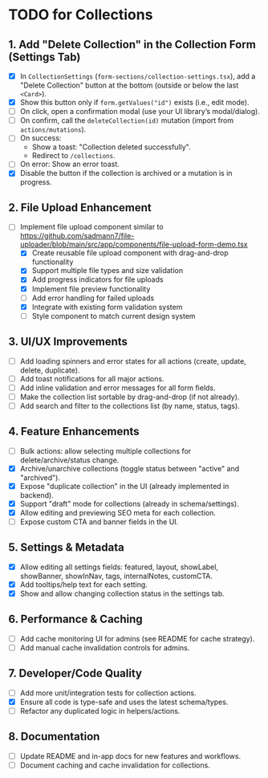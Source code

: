 # TODO for Collections

## 1. Add "Delete Collection" in the Collection Form (Settings Tab)

- [x] In `CollectionSettings` (`form-sections/collection-settings.tsx`), add a "Delete Collection" button at the bottom (outside or below the last `<Card>`).
- [x] Show this button only if `form.getValues("id")` exists (i.e., edit mode).
- [ ] On click, open a confirmation modal (use your UI library’s modal/dialog).
- [ ] On confirm, call the `deleteCollection(id)` mutation (import from `actions/mutations`).
- [ ] On success:
  - Show a toast: "Collection deleted successfully".
  - Redirect to `/collections`.
- [ ] On error: Show an error toast.
- [x] Disable the button if the collection is archived or a mutation is in progress.

## 2. File Upload Enhancement

- [ ] Implement file upload component similar to https://github.com/sadmann7/file-uploader/blob/main/src/app/components/file-upload-form-demo.tsx
  - [x] Create reusable file upload component with drag-and-drop functionality
  - [x] Support multiple file types and size validation
  - [x] Add progress indicators for file uploads
  - [x] Implement file preview functionality
  - [ ] Add error handling for failed uploads
  - [x] Integrate with existing form validation system
  - [ ] Style component to match current design system

## 3. UI/UX Improvements

- [ ] Add loading spinners and error states for all actions (create, update, delete, duplicate).
- [ ] Add toast notifications for all major actions.
- [ ] Add inline validation and error messages for all form fields.
- [ ] Make the collection list sortable by drag-and-drop (if not already).
- [ ] Add search and filter to the collections list (by name, status, tags).

## 4. Feature Enhancements

- [ ] Bulk actions: allow selecting multiple collections for delete/archive/status change.
- [x] Archive/unarchive collections (toggle status between "active" and "archived").
- [x] Expose "duplicate collection" in the UI (already implemented in backend).
- [x] Support "draft" mode for collections (already in schema/settings).
- [x] Allow editing and previewing SEO meta for each collection.
- [ ] Expose custom CTA and banner fields in the UI.

## 5. Settings & Metadata

- [x] Allow editing all settings fields: featured, layout, showLabel, showBanner, showInNav, tags, internalNotes, customCTA.
- [x] Add tooltips/help text for each setting.
- [x] Show and allow changing collection status in the settings tab.

## 6. Performance & Caching

- [ ] Add cache monitoring UI for admins (see README for cache strategy).
- [ ] Add manual cache invalidation controls for admins.

## 7. Developer/Code Quality

- [ ] Add more unit/integration tests for collection actions.
- [x] Ensure all code is type-safe and uses the latest schema/types.
- [ ] Refactor any duplicated logic in helpers/actions.

## 8. Documentation

- [ ] Update README and in-app docs for new features and workflows.
- [ ] Document caching and cache invalidation for collections.
